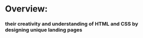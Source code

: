<html>
  <head>
  <title>santhi is a goodgirl</title>
  </head>
  <body>
  <h1>Overview:</h1>
  <h3>their creativity and understanding of HTML and CSS by designing unique landing pages</h3>
  </body>
</html>